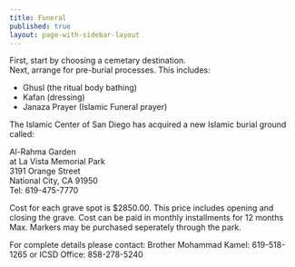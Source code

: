 ```yaml
---
title: Funeral
published: true
layout: page-with-sidebar-layout
---
```

First, start by choosing a cemetary destination.  
Next, arrange for pre-burial processes. This includes:  
- Ghusl (the ritual body bathing)  
- Kafan (dressing)  
- Janaza Prayer (Islamic Funeral prayer)


The Islamic Center of San Diego has acquired a new Islamic burial ground called:

Al-Rahma Garden  
at La Vista Memorial Park  
3191 Orange Street  
National City, CA 91950  
Tel: 619-475-7770

Cost for each grave spot is $2850.00. This price includes opening and closing the grave. Cost can be paid in monthly installments for 12 months Max. Markers may be purchased seperately through the park.

For complete details please contact:
Brother Mohammad Kamel: 619-518-1265
or
ICSD Office: 858-278-5240
